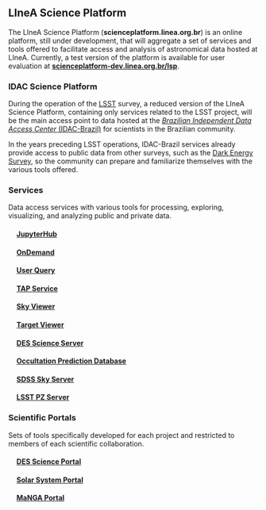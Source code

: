 ## LIneA Science Platform
The LIneA Science Platform (**scienceplatform.linea.org.br**) is an online platform, still under development, that will aggregate a set of services and tools offered to facilitate access and analysis of astronomical data hosted at LIneA. Currently, a test version of the platform is available for user evaluation at [**scienceplatform-dev.linea.org.br/lsp**](https://scienceplatform-dev.linea.org.br/lsp).

### IDAC Science Platform
During the operation of the [LSST](https://rubinobservatory.org/) survey, a reduced version of the LIneA Science Platform, containing only services related to the LSST project, will be the main access point to data hosted at the [_Brazilian Independent Data Access Center_ (IDAC-Brazil)](https://www.linea.org.br/idac) for scientists in the Brazilian community.

In the years preceding LSST operations, IDAC-Brazil services already provide access to public data from other surveys, such as the [Dark Energy Survey](https://www.darkenergysurvey.org/), so the community can prepare and familiarize themselves with the various tools offered.

### Services
Data access services with various tools for processing, exploring, visualizing, and analyzing public and private data.

#### &nbsp;&nbsp;&nbsp;&nbsp; [JupyterHub](jupyter.md)
#### &nbsp;&nbsp;&nbsp;&nbsp; [OnDemand](ondemand.md)
#### &nbsp;&nbsp;&nbsp;&nbsp; [User Query](user_query.md)
#### &nbsp;&nbsp;&nbsp;&nbsp; [TAP Service](user_query.html#tap-service)
#### &nbsp;&nbsp;&nbsp;&nbsp; [Sky Viewer](sky_viewer.md)
#### &nbsp;&nbsp;&nbsp;&nbsp; [Target Viewer](target_viewer.md)
#### &nbsp;&nbsp;&nbsp;&nbsp; [DES Science Server](sci_server.md)
#### &nbsp;&nbsp;&nbsp;&nbsp; [Occultation Prediction Database](linea-occulation-prediction-database.md)
#### &nbsp;&nbsp;&nbsp;&nbsp; [SDSS Sky Server](sdss_sky_server.md)
#### &nbsp;&nbsp;&nbsp;&nbsp; [LSST PZ Server](pz_server.md)

### Scientific Portals
Sets of tools specifically developed for each project and restricted to members of each scientific collaboration.

#### &nbsp;&nbsp;&nbsp;&nbsp; [DES Science Portal](des.md)
#### &nbsp;&nbsp;&nbsp;&nbsp; [Solar System Portal](solar-system-portal.md)
#### &nbsp;&nbsp;&nbsp;&nbsp; [MaNGA Portal](manga.md)
